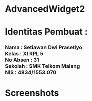 # AdvancedWidget2
<h1>Identitas Pembuat : </h1>
<h3>Nama      : Setiawan Dwi Prasetiyo
<br>Kelas     : XI RPL 5
<br>No Absen  : 31
<br>Sekolah   : SMK Telkom Malang
<br>NIS       : 4834/1553.070</h3>
<h1>Screenshots</h1>
